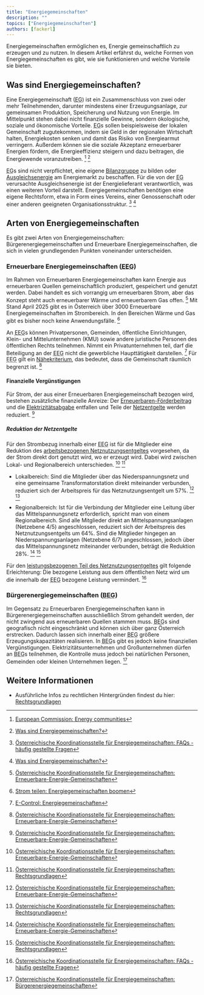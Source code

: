 ```yaml
---
title: "Energiegemeinschaften"
description: ""
topics: ["Energiegemeinschaften"]
authors: [fackerl]
---
```


Energiegemeinschaften ermöglichen es, Energie gemeinschaftlich zu erzeugen und zu nutzen. In diesem Artikel erfährst du, welche Formen von Energiegemeinschaften es gibt, wie sie funktionieren und welche Vorteile sie bieten.

<!-- more -->

## Was sind Energiegemeinschaften?

Eine Energiegemeinschaft (<abbr title="Energiegemeinschaft">EG</abbr>) ist ein Zusammenschluss von zwei oder mehr Teilnehmenden, darunter mindestens einer Erzeugungsanlage, zur gemeinsamen Produktion, Speicherung und Nutzung von Energie. Im Mittelpunkt stehen dabei nicht finanzielle Gewinne, sondern ökologische, soziale und ökonomische Vorteile. <abbr title="Energiegemeinschaft">EG</abbr>s sollen beispielsweise der lokalen Gemeinschaft zugutekommen, indem sie Geld in der regionalen Wirtschaft halten, Energiekosten senken und damit das Risiko von Energiearmut verringern. Außerdem können sie die soziale Akzeptanz erneuerbarer Energien fördern, die Energieeffizienz steigern und dazu beitragen, die Energiewende voranzutreiben. [^EU] [^EG_Formen]

<abbr title="Energiegemeinschaft">EG</abbr>s sind nicht verpflichtet, eine eigene [Bilanzgruppe](/wissen/bilanzgruppen/) zu bilden oder [Ausgleichsenergie](/wissen/bilanzgruppen/) am Energiemarkt zu beschaffen. Für die von der <abbr title="Energiegemeinschaft">EG</abbr> verursachte Ausgleichsenergie ist der Energielieferant verantwortlich, was einen weiteren Vorteil darstellt. Energiegemeinschaften benötigen eine eigene Rechtsform, etwa in Form eines Vereins, einer Genossenschaft oder einer anderen geeigneten Organisationsstruktur. [^EG_FAQ] [^EG_Formen]

## Arten von Energiegemeinschaften

Es gibt zwei Arten von Energiegemeinschaften: Bürgerenergiegemeinschaften und Erneuerbare Energiegemeinschaften, die sich in vielen grundlegenden Punkten voneinander unterscheiden.

### Erneuerbare Energiegemeinschaften (<abbr title="Erneuerbare Energiegemeinschaft">EEG</abbr>)

Im Rahmen von Erneuerbaren Energiegemeinschaften kann Energie aus erneuerbaren Quellen gemeinschaftlich produziert, gespeichert und genutzt werden. Dabei handelt es sich vorrangig um erneuerbaren Strom, aber das Konzept steht auch erneuerbarer Wärme und erneuerbarem Gas offen. [^EEG] Mit Stand April 2025 gibt es in Österreich über 3000 Erneuerbare Energiegemeinschaften im Strombereich. In den Bereichen Wärme und Gas gibt es bisher noch keine Anwendungsfälle. [^orf]

An <abbr title="Erneuerbare Energiegemeinschaft">EEG</abbr>s können Privatpersonen, Gemeinden, öffentliche Einrichtungen, Klein- und Mittelunternehmen (KMU) sowie andere juristische Personen des öffentlichen Rechts teilnehmen. Nimmt ein Privatunternehmen teil, darf die Beteiligung an der <abbr title="Erneuerbare Energiegemeinschaft">EEG</abbr> nicht die gewerbliche Haupttätigkeit darstellen. [^Econtrol] Für <abbr title="Erneuerbare Energiegemeinschaft">EEG</abbr> gilt ein [Nähekriterium](https://www.ris.bka.gv.at/eli/bgbl/i/2010/110/P16c/NOR40236277?Abfrage=Bundesnormen&Kundmachungsorgan=&Index=&Titel=elwog&Gesetzesnummer=&VonArtikel=&BisArtikel=&VonParagraf=16c&BisParagraf=&VonAnlage=&BisAnlage=&Typ=&Kundmachungsnummer=&Unterzeichnungsdatum=&FassungVom=&VonInkrafttretedatum=&BisInkrafttretedatum=&VonAusserkrafttretedatum=&BisAusserkrafttretedatum=&NormabschnittnummerKombination=Und&ImRisSeitVonDatum=&ImRisSeitBisDatum=&ImRisSeit=Undefined&ResultPageSize=100&Suchworte=&Position=1&SkipToDocumentPage=true&ResultFunctionToken=47386f52-06ff-4445-bb61-d6ce686f3916), das bedeutet, dass die Gemeinschaft räumlich begrenzt ist. [^EEG]

#### Finanzielle Vergünstigungen

Für Strom, der aus einer Erneuerbaren Energiegemeinschaft bezogen wird, bestehen zusätzliche finanzielle Anreize: Der [Erneuerbaren-Förderbeitrag](https://www.e-control.at/marktteilnehmer/strom/strommarkt/preise/steuern-und-abgaben) und die [Elektrizitätsabgabe](https://www.e-control.at/marktteilnehmer/strom/strommarkt/preise/steuern-und-abgaben) entfallen und Teile der [Netzentgelte](/wissen/netzentgeltmodell/) werden reduziert. [^EEG]

##### Reduktion der Netzentgelte

Für den Strombezug innerhalb einer <abbr title="Erneuerbare Energiegemeinschaft">EEG</abbr> ist für die Mitglieder eine Reduktion des [arbeitsbezogenen Netznutzungsentgeltes](/wissen/netzentgeltmodell/) vorgesehen, da der Strom direkt dort genutzt wird, wo er erzeugt wird. Dabei wird zwischen Lokal- und Regionalbereich unterschieden. [^EEG] [^EG_Recht]

- Lokalbereich: Sind die Mitglieder über das Niederspannungsnetz und eine gemeinsame Transformatorstation direkt miteinander verbunden, reduziert sich der Arbeitspreis für das Netznutzungsentgelt um 57%. [^EEG] [^EG_Recht]

- Regionalbereich: Ist für die Verbindung der Mitglieder eine Leitung über das Mittelspannungsnetz erforderlich, spricht man von einem Regionalbereich. Sind alle Mitglieder direkt an Mittelspannungsanlagen (Netzebene 4/5) angeschlossen, reduziert sich der Arbeitspreis des Netznutzungsentgelts um 64%.
Sind die Mitglieder hingegen an Niederspannungsanlagen (Netzebene 6/7) angeschlossen, jedoch über das Mittelspannungsnetz miteinander verbunden, beträgt die Reduktion 28%. [^EEG] [^EG_Recht]

Für den [leistungsbezogenen Teil des Netznutzungsentgeltes](/wissen/netzentgeltmodell/) gilt folgende Erleichterung: Die bezogene Leistung aus dem öffentlichen Netz wird um die innerhalb der <abbr title="Erneuerbare Energiegemeinschaft">EEG</abbr> bezogene Leistung vermindert. [^EG_FAQ]

### Bürgerenergiegemeinschaften (<abbr title="Bürgerenergiegemeinschaft">BEG</abbr>)

Im Gegensatz zu Erneuerbaren Energiegemeinschaften kann in Bürgerenergiegemeinschaften ausschließlich Strom gehandelt werden, der nicht zwingend aus erneuerbaren Quellen stammen muss. <abbr title="Bürgerenergiegemeinschaft">BEG</abbr>s sind geografisch nicht eingeschränkt und können sich über ganz Österreich erstrecken. Dadurch lassen sich innerhalb einer <abbr title="Bürgerenergiegemeinschaft">BEG</abbr> größere Erzeugungskapazitäten realisieren. In <abbr title="Bürgerenergiegemeinschaft">BEG</abbr>s gibt es jedoch keine finanziellen Vergünstigungen. Elektrizitätsunternehmen und Großunternehmen dürfen an <abbr title="Bürgerenergiegemeinschaft">BEG</abbr>s teilnehmen, die Kontrolle muss jedoch bei natürlichen Personen, Gemeinden oder kleinen Unternehmen liegen. [^BEG]

[^EU]: [European Commission: Energy communities](https://energy.ec.europa.eu/topics/markets-and-consumers/energy-consumers-and-prosumers/energy-communities_en)
[^orf]: [Strom teilen: Energiegemeinschaften boomen](https://help.orf.at/stories/3228840/)
[^EG_Formen]: [Was sind Energiegemeinschaften?](https://energiegemeinschaften.gv.at/formen-von-energiegemeinschaften/)
[^EEG]: [Österreichische Koordinationsstelle für Energiegemeinschaften: Erneuerbare-Energie-Gemeinschaften](https://energiegemeinschaften.gv.at/erneuerbare-energie-gemeinschaften-eeg/)
[^BEG]: [Österreichische Koordinationsstelle für Energiegemeinschaften: Bürgerenergiegemeinschaften](https://energiegemeinschaften.gv.at/buergerenergiegemeinschaften-beg/)
[^EG_Recht]: [Österreichische Koordinationsstelle für Energiegemeinschaften: Rechtsgrundlagen](https://energiegemeinschaften.gv.at/rechtsgrundlagen/)
[^EG_FAQ]: [Österreichische Koordinationsstelle für Energiegemeinschaften: FAQs - häufig gestellte Fragen](https://energiegemeinschaften.gv.at/faqs/)
[^Econtrol]: [E-Control: Energiegemeinschaften](https://www.e-control.at/energiegemeinschaften)

## Weitere Informationen

- Ausführliche Infos zu rechtlichen Hintergründen findest du hier: [Rechtsgrundlagen](https://energiegemeinschaften.gv.at/rechtsgrundlagen/)
